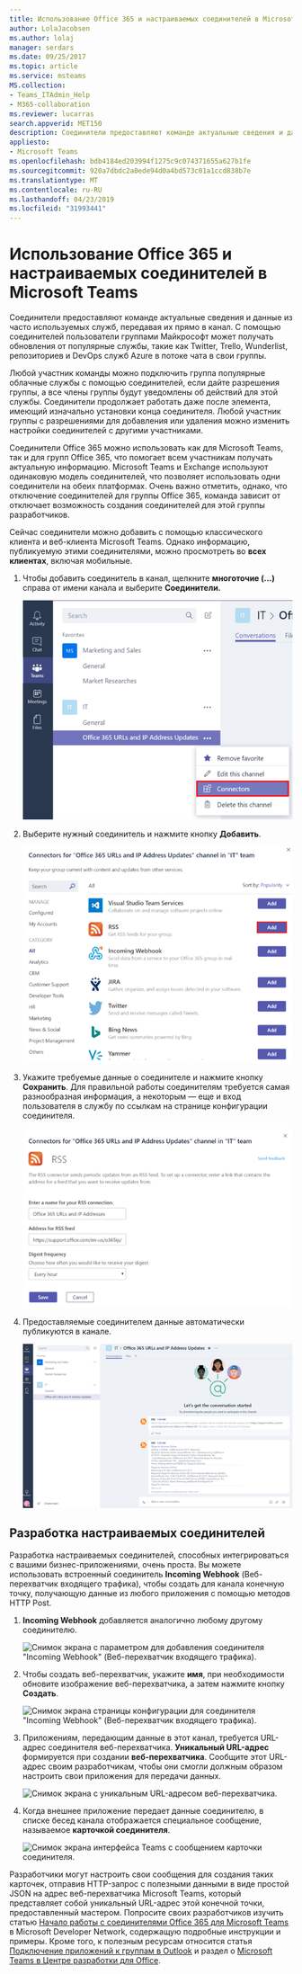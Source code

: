 ```yaml
---
title: Использование Office 365 и настраиваемых соединителей в Microsoft Teams
author: LolaJacobsen
ms.author: lolaj
manager: serdars
ms.date: 09/25/2017
ms.topic: article
ms.service: msteams
MS.collection:
- Teams_ITAdmin_Help
- M365-collaboration
ms.reviewer: lucarras
search.appverid: MET150
description: Соединители предоставляют команде актуальные сведения и данные из часто используемых служб, передавая их прямо в канал.
appliesto:
- Microsoft Teams
ms.openlocfilehash: bdb4184ed203994f1275c9c074371655a627b1fe
ms.sourcegitcommit: 920a7dbdc2a0ede94d0a4bd573c01a1ccd838b7e
ms.translationtype: MT
ms.contentlocale: ru-RU
ms.lasthandoff: 04/23/2019
ms.locfileid: "31993441"
---
```

<a name="use-office-365-and-custom-connectors-in-microsoft-teams"></a>Использование Office 365 и настраиваемых соединителей в Microsoft Teams
=======================================================

Соединители предоставляют команде актуальные сведения и данные из часто используемых служб, передавая их прямо в канал. С помощью соединителей пользователи группами Майкрософт может получать обновления от популярные службы, такие как Twitter, Trello, Wunderlist, репозиториев и DevOps служб Azure в потоке чата в свои группы.

Любой участник команды можно подключить группа популярные облачные службы с помощью соединителей, если дайте разрешения группы, а все члены группы будут уведомлены об действий для этой службы. Соединители продолжает работать даже после элемента, имеющий изначально установки конца соединителя. Любой участник группы с разрешениями для добавления или удаления можно изменить настройки соединителей с другими участниками.

Соединители Office 365 можно использовать как для Microsoft Teams, так и для групп Office 365, что помогает всем участникам получать актуальную информацию. Microsoft Teams и Exchange используют одинаковую модель соединителей, что позволяет использовать одни соединители на обеих платформах. Очень важно отметить, однако, что отключение соединителей для группы Office 365, команда зависит от отключает возможность создания соединителей для этой группы разработчиков.

Сейчас соединители можно добавить с помощью классического клиента и веб-клиента Microsoft Teams. Однако информацию, публикуемую этими соединителями, можно просмотреть во **всех клиентах**, включая мобильные.

1.  Чтобы добавить соединитель в канал, щелкните **многоточие (…)** справа от имени канала и выберите **Соединители.**

    ![Снимок экрана интерфейса Teams с выбранным именем канала и параметром "Коннекторы".](media/Use_Office_365_and_custom_connectors_in_Microsoft_Teams_image1.png)

2.  Выберите нужный соединитель и нажмите кнопку **Добавить**.

    ![Снимок экрана диалогового окна "Коннекторы" с доступными для добавления соединителями.](media/Use_Office_365_and_custom_connectors_in_Microsoft_Teams_image2.png)

3.  Укажите требуемые данные о соединителе и нажмите кнопку **Сохранить**. Для правильной работы соединителям требуется самая разнообразная информация, а некоторым — еще и вход пользователя в службу по ссылкам на странице конфигурации соединителя.

    ![Снимок экрана страницы конфигурации для соединителя RSS.](media/Use_Office_365_and_custom_connectors_in_Microsoft_Teams_image3.png)

4.  Предоставляемые соединителем данные автоматически публикуются в канале.

    ![Снимок экрана интерфейса Teams с беседой в канале.](media/Use_Office_365_and_custom_connectors_in_Microsoft_Teams_image4.png)

<a name="develop-custom-connectors"></a>Разработка настраиваемых соединителей
-----------------------------

Разработка настраиваемых соединителей, способных интегрироваться с вашими бизнес-приложениями, очень проста. Вы можете использовать встроенный соединитель **Incoming Webhook** (Веб-перехватчик входящего трафика), чтобы создать для канала конечную точку, получающую данные из любого приложения с помощью методов HTTP Post.

1.  **Incoming Webhook** добавляется аналогично любому другому соединителю.

    ![Снимок экрана с параметром для добавления соединителя "Incoming Webhook" (Веб-перехватчик входящего трафика).](media/Use_Office_365_and_custom_connectors_in_Microsoft_Teams_image5.png)

2.  Чтобы создать веб-перехватчик, укажите **имя**, при необходимости обновите изображение веб-перехватчика, а затем нажмите кнопку **Создать**.

    ![Снимок экрана страницы конфигурации для соединителя "Incoming Webhook" (Веб-перехватчик входящего трафика). ](media/Use_Office_365_and_custom_connectors_in_Microsoft_Teams_image6.png)

3.  Приложениям, передающим данные в этот канал, требуется URL-адрес соединителя веб-перехватчика. **Уникальный URL-адрес** формируется при создании **веб-перехватчика**. Сообщите этот URL-адрес своим разработчикам, чтобы они смогли должным образом настроить свои приложения для передачи данных.

    ![Снимок экрана с уникальным URL-адресом веб-перехватчика.](media/Use_Office_365_and_custom_connectors_in_Microsoft_Teams_image7.png)

4.  Когда внешнее приложение передает данные соединителю, в списке бесед канала отображается специальное сообщение, называемое **карточкой соединителя**.

    ![Снимок экрана интерфейса Teams с сообщением карточки соединителя.](media/Use_Office_365_and_custom_connectors_in_Microsoft_Teams_image8.png)

Разработчики могут настроить свои сообщения для создания таких карточек, отправив HTTP-запрос с полезными данными в виде простой JSON на адрес веб-перехватчика Microsoft Teams, который представляет собой уникальный URL-адрес этой конечной точки, предоставленный мастером. Попросите своих разработчиков изучить статью [Начало работы с соединителями Office 365 для Microsoft Teams](https://docs.microsoft.com/en-us/microsoftteams/platform/concepts/connectors/connectors) в Microsoft Developer Network, содержащую подробные инструкции и примеры. Кроме того, к полезным ресурсам относится статья [Подключение приложений к группам в Outlook](https://support.office.com/article/Connect-apps-to-your-groups-in-Outlook-ed0ce547-038f-4902-b9b3-9e518ae6fbab) и раздел о [Microsoft Teams в Центре разработки для Office](https://go.microsoft.com/fwlink/?linkid=855784).

